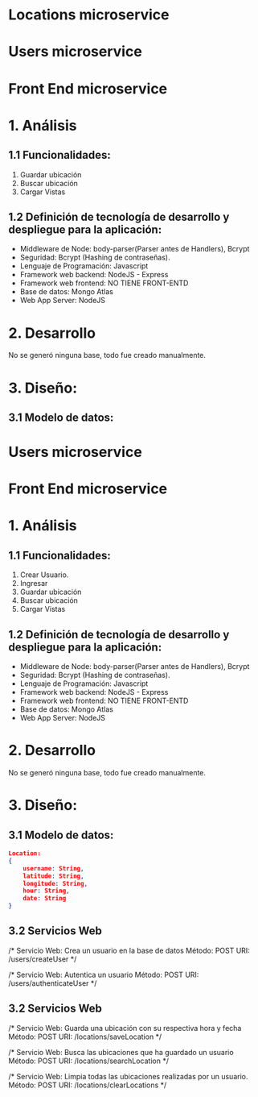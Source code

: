 # Locations microservice

# Users microservice
# Front End microservice

# 1. Análisis

## 1.1 Funcionalidades:

1. Guardar ubicación
2. Buscar ubicación
3. Cargar Vistas

## 1.2 Definición de tecnología de desarrollo y despliegue para la aplicación:
* Middleware de Node:  body-parser(Parser antes de Handlers), Bcrypt
* Seguridad: Bcrypt (Hashing de contraseñas).
* Lenguaje de Programación: Javascript
* Framework web backend: NodeJS - Express
* Framework web frontend: NO TIENE FRONT-ENTD
* Base de datos: Mongo Atlas
* Web App Server: NodeJS

# 2. Desarrollo

No se generó ninguna base, todo fue creado manualmente.

# 3. Diseño:

## 3.1 Modelo de datos:

# Users microservice
# Front End microservice

# 1. Análisis

## 1.1 Funcionalidades:

1. Crear Usuario.
2. Ingresar 
3. Guardar ubicación
4. Buscar ubicación
5. Cargar Vistas

## 1.2 Definición de tecnología de desarrollo y despliegue para la aplicación:
* Middleware de Node:  body-parser(Parser antes de Handlers), Bcrypt
* Seguridad: Bcrypt (Hashing de contraseñas).
* Lenguaje de Programación: Javascript
* Framework web backend: NodeJS - Express
* Framework web frontend: NO TIENE FRONT-ENTD
* Base de datos: Mongo Atlas
* Web App Server: NodeJS

# 2. Desarrollo

No se generó ninguna base, todo fue creado manualmente.

# 3. Diseño:

## 3.1 Modelo de datos:

```json
Location:
{
    username: String,
    latitude: String,
    longitude: String,
    hour: String,
    date: String
}
```

## 3.2 Servicios Web

/* Servicio Web: Crea un usuario en la base de datos
  Método: POST
  URI: /users/createUser
*/

/* Servicio Web: Autentica un usuario
  Método: POST
  URI: /users/authenticateUser
*/



## 3.2 Servicios Web

/* Servicio Web: Guarda una ubicación con su respectiva hora y fecha
  Método: POST
  URI: /locations/saveLocation
*/

/* Servicio Web: Busca las ubicaciones que ha guardado un usuario 
  Método: POST
  URI: /locations/searchLocation
*/

/* Servicio Web: Limpia todas las ubicaciones realizadas por un usuario. 
  Método: POST
  URI: /locations/clearLocations
*/


